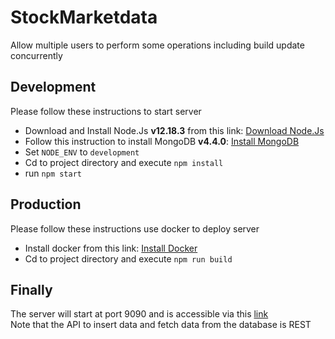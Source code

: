 # StockMarketdata
Allow multiple users to perform some operations including build update concurrently

## Development
Please follow these instructions to start server 
<ul>
<li>Download and Install Node.Js <b>v12.18.3</b> from this link: <a href="https://nodejs.org/en/download/">Download Node.Js</a></li>
<li>Follow this instruction to install MongoDB <b>v4.4.0</b>: <a href="https://docs.mongodb.com/manual/installation/">Install MongoDB</a></li>
<li>Set <code>NODE_ENV</code> to <code>development</code></li>
<li>Cd to project directory and execute <code>npm install</code></li>
<li>run <code>npm start</code></li>
</ul>

## Production
Please follow these instructions use docker to deploy server
<ul>
<li>Install docker from this link: <a href="https://www.google.com/url?sa=t&rct=j&q=&esrc=s&source=web&cd=&cad=rja&uact=8&ved=2ahUKEwjeseKVk9nrAhVUj3IEHTVuBXQQFjABegQIAhAB&url=https%3A%2F%2Fdocs.docker.com%2Fengine%2Finstall%2F&usg=AOvVaw3oxUtu6GW_HNWz3ZCPMLU_">Install Docker</a> </li>
<li>Cd to project directory and execute <code>npm run build</code></li>
</ul>

## Finally
The server will start at port 9090 and is accessible via this <a href="http://localhost:9090">link</a><br>
Note that the API to insert data and fetch data from the database is REST 




